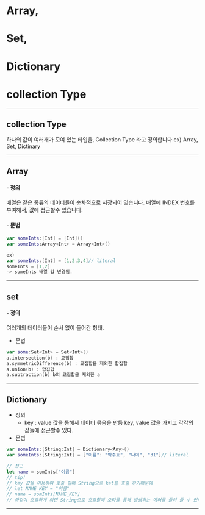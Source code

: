 # Array,
# Set,
# Dictionary
# collection Type
---

## collection Type

하나의 값이 여러개가 모여 있는 타입을, Collection Type 라고 정의합니다 ex) Array, Set, Dictinary

---

## Array
 
#### - 정의

배열은 같은 종류의 데이터들이 순차적으로 저장되어 있습니다. 배열에 INDEX 번호를 부여해서, 값에 접근할수 있습니다.


#### - 문법

```swift
var someInts:[Int] = [Int]()
var someInts:Array<Int> = Array<Int>()

ex)
var someInts:[Int] = [1,2,3,4]// literal
someInts = [1,2]
-> someInts 배열 값 변경됨.
```

---

## set

#### - 정의 	

여러개의 데이터들이 순서 없이 들어간 형태.

- 문법<br>
 
```swift
var some:Set<Int> = Set<Int>()
a.intersection(b) : 교집합
a.symmetricDifference(b) : 교집합을 제외한 합집합
a.union(b) : 합집합
a.subtraction(b) b의 교집합을 제외한 a
```

---

## Dictionary 

- 정의 <br>
	- key : value 값을 통해서 데이터 묶음을 만듬 key, value 값을 가지고 각각의 값들에 접근할수 있다.
- 문법 <br>

```swift
var someInts:[String:Int] = Dictionary<Any>()
var someInts:[String:Int] = ["이름": "박주호", "나이", "31"]// literal

// 접근
let name = somInts["이름"]
// tip!
// key 값을 이용하여 호출 할때 String으로 ket를 호출 하기때문에 
// let NAME_KEY = "이름"
// name = somInts[NAME_KEY]
// 와같이 호출하게 되면 String으로 호출할때 오타를 통해 발생하는 에러를 줄여 줄 수 있다.
```

---